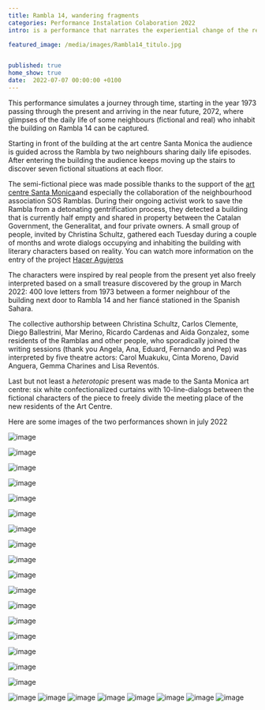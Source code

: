 ```yaml
---
title: Rambla 14, wandering fragments
categories: Performance Instalation Colaboration 2022
intro: is a performance that narrates the experiential change of the residents of the Rambla based on real events throughout the last 50 years.

featured_image: /media/images/Rambla14_titulo.jpg


published: true
home_show: true
date:  2022-07-07 00:00:00 +0100
---
```


This performance simulates a journey through time, starting in the year 1973 passing through the present and arriving in the near future, 2072, where glimpses of the daily life of some neighbours (fictional and real) who inhabit the building on Rambla 14 can be captured. 

Starting in front of the building at the art centre Santa Monica the audience is guided across the Rambla by two neighbours sharing daily life episodes. After entering the building the audience keeps moving up the stairs to discover seven fictional situations at each floor. 

The semi-fictional piece was made possible thanks to the support of the [art centre Santa Monica](https://artssantamonica.gencat.cat/ca/detall/Rambla-14-fragments-itinerants-en-tres-temps)and especially the collaboration of the neighbourhood association SOS Ramblas. During their ongoing activist work to save the Rambla from a detonating gentrification process, they  detected a building that is currently half empty and shared in property between the Catalan Government, the Generalitat, and four private owners. A small group of people, invited by Christina Schultz, gathered each Tuesday during a couple of months and wrote dialogs occupying and inhabiting the building with literary characters based on reality. You can watch more information on the entry of the project [Hacer Agujeros](https://www.christinaschultz.com/works/HacerAgujeros/)

The characters were inspired by real people from the present yet also freely interpreted based on a small treasure discovered by the group in March 2022: 400 love letters from 1973 between a former neighbour of the building next door to Rambla 14 and her fiancé stationed in the Spanish Sahara. 

The collective authorship between Christina Schultz, Carlos Clemente, Diego Ballestrini, Mar Merino, Ricardo Cardenas and Aida Gonzalez, some residents of the Ramblas and other people, who sporadically joined the writing sessions (thank you Angela, Ana, Eduard, Fernando and Pep) was interpreted by five theatre actors: Carol Muakuku, Cinta Moreno, David Anguera, Gemma Charines and Lisa Reventós.

Last but not least a *heterotopic* present was made to the Santa Monica art centre: six white confectionalized curtains with 10-line-dialogs between the fictional characters of the piece to freely divide the meeting place of the new residents of the Art Centre. 

Here are some images of the two performances shown in july 2022

![image](/media/images/Rambla14_0Intro1.jpg)

![image](/media/images/Rambla14_0Intro3.jpg)

![image](/media/images/Rambla14_0Intro2.jpg)

![image](/media/images/Rambla14_1.jpg)

![image](/media/images/Rambla14_2.jpg)

![image](/media/images/Rambla14_3.jpg)

![image](/media/images/Rambla14_4.jpg)

![image](/media/images/Rambla14_5.jpg)

![image](/media/images/Rambla14_6.jpg)

![image](/media/images/Rambla14_7.jpg)

![image](/media/images/Rambla14_8.jpg)

![image](/media/images/Rambla14_9.jpg)

![image](/media/images/Rambla14_11.jpg)

![image](/media/images/Rambla14_10.jpg)

![image](/media/images/Rambla14_12.jpg)

![image](/media/images/Rambla14_13.jpg)

![image](/media/images/Rambla14_14.jpg)

![image](/media/images/Rambla14_14cortinas.jpg)
![image](/media/images/Rambla14_15cortinas.jpg)
![image](/media/images/Rambla14_16cortinas.jpg)
![image](/media/images/Rambla14_17cortinas.jpg)
![image](/media/images/Rambla14_18cortinas.jpg)
![image](/media/images/Rambla14_19cortinas.jpg)
![image](/media/images/Rambla14_20cortinas.jpg)
![image](/media/images/Rambla14_21dibuix.jpg)


